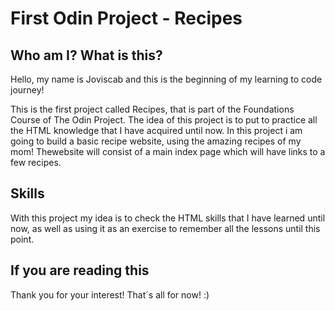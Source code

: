 # First Odin Project - Recipes

## Who am I? What is this?

Hello, my name is Joviscab and this is the beginning of my learning to code journey!

This is the first project called Recipes, that is part of the Foundations Course of The Odin Project. The idea of this project is to put to practice all the HTML knowledge that I have acquired until now. In this project i am going to build a basic recipe website, using the amazing recipes of my mom! Thewebsite will consist of a main index page which will have links to a few recipes.

## Skills

With this project my idea is to check the HTML skills that I have learned until now, as well as using it as an exercise to remember all the lessons until this point.

## If you are reading this
Thank you for your interest! That´s all for now! :)